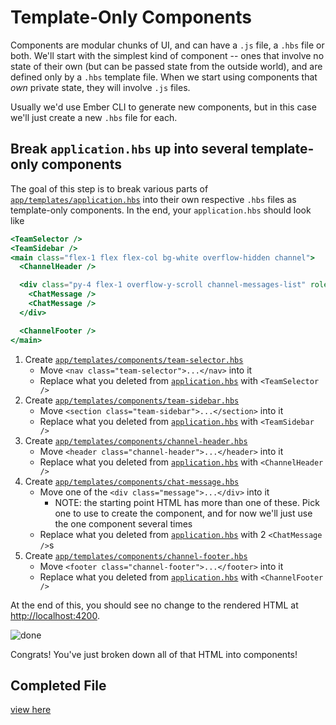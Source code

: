 # Template-Only Components

Components are modular chunks of UI, and can have a `.js` file, a `.hbs` file or both. We'll start with the simplest kind of component -- ones that involve no state of their own (but can be passed state from the outside world), and are defined only by a `.hbs` template file. When we start using components that _own_ private state, they will involve `.js` files.

Usually we'd use Ember CLI to generate new components, but in this case we'll just create a new `.hbs` file for each.

## Break `application.hbs` up into several template-only components

The goal of this step is to break various parts of [`app/templates/application.hbs`](../app/templates/application.hbs) into their own respective `.hbs` files as template-only components. In the end, your `application.hbs` should look like

```hbs
<TeamSelector />
<TeamSidebar />
<main class="flex-1 flex flex-col bg-white overflow-hidden channel">
  <ChannelHeader />

  <div class="py-4 flex-1 overflow-y-scroll channel-messages-list" role="list">
    <ChatMessage />
    <ChatMessage />
  </div>

  <ChannelFooter />
</main>
```

1.  Create [`app/templates/components/team-selector.hbs`](../app/templates/components/team-selector.hbs)
    - Move `<nav class="team-selector">...</nav>` into it
    - Replace what you deleted from [`application.hbs`](../app/templates/application.hbs) with `<TeamSelector />`
2.  Create [`app/templates/components/team-sidebar.hbs`](../app/templates/components/team-sidebar.hbs)
    - Move `<section class="team-sidebar">...</section>` into it
    - Replace what you deleted from [`application.hbs`](../app/templates/application.hbs) with `<TeamSidebar />`
3.  Create [`app/templates/components/channel-header.hbs`](../app/templates/components/channel-header.hbs)
    - Move `<header class="channel-header">...</header>` into it
    - Replace what you deleted from [`application.hbs`](../app/templates/application.hbs) with `<ChannelHeader />`
4.  Create [`app/templates/components/chat-message.hbs`](../app/templates/components/chat-message.hbs)
    - Move one of the `<div class="message">...</div>` into it
      - NOTE: the starting point HTML has more than one of these. Pick one to use to create the component, and for now we'll just use the one component several times
    - Replace what you deleted from [`application.hbs`](../app/templates/application.hbs) with 2 `<ChatMessage />`s
5.  Create [`app/templates/components/channel-footer.hbs`](../app/templates/components/channel-footer.hbs)
    - Move `<footer class="channel-footer">...</footer>` into it
    - Replace what you deleted from [`application.hbs`](../app/templates/application.hbs) with `<ChannelFooter />`

At the end of this, you should see no change to the rendered HTML at <http://localhost:4200>.

![done](./img/app.png)

Congrats! You've just broken down all of that HTML into components!

## Completed File

[view here](https://github.com/mike-north/ember-octane-workshop/commit/2ebe97bfe90a921a280056831595dc6cc8bf3c01)
